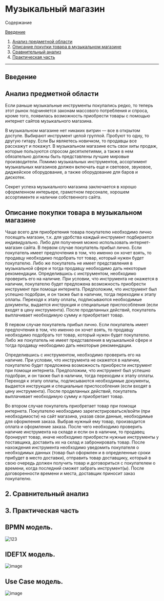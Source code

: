 # Музыкальный магазин

Содержание

[Введение](#введение)

1. [Анализ предметной области](#Предметная_область)
2. [Описание покупки товара в музыкальном магазине](#Описание_покупки_товара_в_музыкальном_магазине)
3. [Сравнительный анализ](#Сравнительный_анализ)
4. [Практическая часть](#Практическая_часть)
***

## Введение <a name="введение"></a>

## Анализ предметной области <a name="Предметная_область"></a>

Если раньше музыкальные инструменты покупались редко, то теперь этот рынок подчиняется законам массового потребления и спроса, кроме того, появилась возможность приобрести товары с помощью интернет сайтов музыкального магазина.

В музыкальном магазине нет никаких витрин — все в открытом доступе. Выбирают инструмент целой группой. Пробуют то одну, то другую гитару. Если Вы являетесь новичком, то продавцы все расскажут и покажут. В музыкальном магазине есть свои хиты продаж, которые пользуются спросом десятилетиями, а также в нем обязательно должны быть представлены лучшие мировые производители. Помимо музыкальных инструментов, ассортимент музыкальных магазинов должен включать еще и световое, звуковое, диджейское оборудование, а также оборудование для баров и дискотек. 

Секрет успеха музыкального магазина заключается в хорошо оформленном интерьере, грамотном персонале, хорошем ассортименте и наличии собственного сайта. 

## Описание покупки товара в музыкальном магазине <a name="#Описание_покупки_товара_в_музыкальном_магазине"></a>

Чаще всего для приобретения товара покупателю необходимо лично посещать магазин, т.к. для удобства каждый инструмент подбирается индивидуально. Либо для получения можно использовать интернет-магазин сайта.
В первом случае покупатель прибыл лично. Если покупатель имеет предпочтения в том, что именно он хочет взять, то продавцу необходимо подобрать тот товар, который нужен будет покупателю. Либо же покупатель не имеет представления в музыкальной сфере и тогда продавцу необходимо дать некоторые рекомендации. Определившись с инструментом, необходимо проверить его на наличие. При условии, что инструмента не окажется в наличии, покупателю будет предложена возможность приобрести инструмент при помощи интернета. Предположим, что инструмент был успешно подобран, и он также был в наличии, тогда переходим к этапу оплаты. Переходя к этапу оплаты, подписываются необходимые документы, выдается инструкция и специальные приспособления (если входят в цену инструмента). После проделанных действий, покупатель выплачивает необходимую сумму и приобретает товар.

В первом случае покупатель прибыл лично. Если покупатель имеет предпочтения в том, что именно он хочет взять, то продавцу необходимо подобрать тот товар, который нужен будет покупателю. Либо же покупатель не имеет представления в музыкальной сфере и тогда продавцу необходимо дать некоторые рекомендации. 

Определившись с инструментом, необходимо проверить его на наличие. При условии, что инструмента не окажется в наличии, покупателю будет предложена возможность приобрести инструмент при помощи интернета. Предположим, что инструмент был успешно подобран, и он также был в наличии, тогда переходим к этапу оплаты. Переходя к этапу оплаты, подписываются необходимые документы, выдается инструкция и специальные приспособления (если входят в цену инструмента). После проделанных действий, покупатель выплачивает необходимую сумму и приобретает товар.

Во втором случае покупатель приобретает товар при помощи интернета. Покупателю необходимо зарегистрироваться/войти (при необходимости) на сайт магазина, указав свои данные, необходимые для оформления заказа. Выбрав нужный ему товар, производится оплата и оформление заказа.  После чего необходимо проверить наличие инструмента на складе и если он в наличии, то продавец бронирует товар, иначе необходимо приобрести нужные инструменты у поставщика, доставить их на склад и забронировать товар. После нахождения инструмента необходимо уведомить покупателя о необходимых данных (товар был оформлен и в определенные сроки прибудет в место доставки), отправить товар доставщику, который в свою очередь должен получить товар и договориться с покупателем о времени, когда последний сможет забрать инструмент(ы).   После договоренности времени и места, доставщик приносит заказ покупателю.

## 2. Сравнительный анализ <a name="Сравнительный_анализ"></a>

## 3. Практическая часть <a name="Практическая_часть"></a>

## BPMN модель.
![123](https://user-images.githubusercontent.com/105455039/218521133-3a1909ec-1bf8-476b-b65a-e08a10b38d05.png)

## IDEF1X модель.
![image](https://user-images.githubusercontent.com/105455039/200951886-8d7d1a89-edb8-4c2f-85bc-2b319ea2d225.png)

## Use Case модель.
![image](https://user-images.githubusercontent.com/105455039/198132482-3ca0ee6c-2a05-4de2-a71b-87e6dac7a2d2.png)
